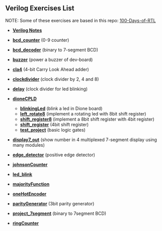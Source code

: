 ## Verilog Exercises List

NOTE: Some of these exercises are based in this repo: [100-Days-of-RTL](https://github.com/Ummidichandrika/100-Days-of-RTL)  

- [**Verilog Notes**](/verilog/verilogNotes.md)

- [**bcd_counter**](/verilog/bcd_counter/) (0-9 counter)
- [**bcd_decoder**](/verilog/bcd_decoder/) (binary to 7-segment BCD)
- [**buzzer**](/verilog/buzzer/) (power a buzzer of dev-board)
- [**cla4**](/verilog/cla4/) (4-bit Carry Look Ahead adder)
- [**clockdivider**](/verilog/clockdivider/) (clock divider by 2, 4 and 8)
- [**delay**](/verilog/delay/) (clock divider for led blinking)
- [**dioneCPLD**](/verilog/dioneCPLD/)
    - [**blinkingLed**](/verilog/dioneCPLD/blinkingLed/) (blink a led in Dione board)
    - [**left_rotate8**](/verilog/dioneCPLD/left_rotate8/) (implement a rotating led with 8bit shift register)
    - [**shift_register8**](/verilog/dioneCPLD/shif_register8/) (implement a 8bit shift register with 4bit register)
    - [**shift_register**](/verilog/dioneCPLD/shift_register/) (4bit shift register)
    - [**test_project**](/verilog/dioneCPLD/testProject/) (basic logic gates)
- [**display7_out**](/verilog/display7_out/) (show number in 4 multiplexed 7-segment display using many modules)
- [**edge_detector**](/verilog/edge_detector/) (positive edge detector)
- [**johnsonCounter**](/verilog/johnsonCounter/)
- [**led_blink**](/verilog/led_blink/)
- [**majorityFunction**](/verilog/majorityFunction/)
- [**oneHotEncoder**](/verilog/oneHotEncoder/)
- [**parityGenerator**](/verilog/parityGenerator/) (3bit parity generator)
- [**project_7segment**](/verilog/project_7segment/) (binary to 7segment BCD)
- [**ringCounter**](/verilog/ringCounter/)
